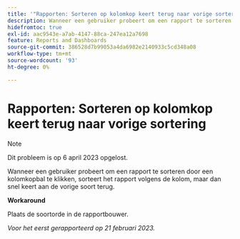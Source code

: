 ```yaml
---
title: '"Rapporten: Sorteren op kolomkop keert terug naar vorige sortering.'''
description: Wanneer een gebruiker probeert om een rapport te sorteren door een kolomkopbal te klikken, sorteert het rapport volgens de kolom, maar dan snel keert aan de vorige soort terug.
hidefromtoc: true
exl-id: aac9543e-a7ab-4147-88ca-247ea12a7698
feature: Reports and Dashboards
source-git-commit: 386528d7b99053a4da6982e2140933c5cd348a08
workflow-type: tm+mt
source-wordcount: '93'
ht-degree: 0%

---
```


# Rapporten: Sorteren op kolomkop keert terug naar vorige sortering

>[!NOTE]
>
>Dit probleem is op 6 april 2023 opgelost.

Wanneer een gebruiker probeert om een rapport te sorteren door een kolomkopbal te klikken, sorteert het rapport volgens de kolom, maar dan snel keert aan de vorige soort terug.

**Workaround**

Plaats de soortorde in de rapportbouwer.

_Voor het eerst gerapporteerd op 21 februari 2023._
